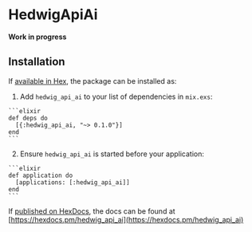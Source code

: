 # HedwigApiAi

**Work in progress**

## Installation

If [available in Hex](https://hex.pm/docs/publish), the package can be installed as:

  1. Add `hedwig_api_ai` to your list of dependencies in `mix.exs`:

    ```elixir
    def deps do
      [{:hedwig_api_ai, "~> 0.1.0"}]
    end
    ```

  2. Ensure `hedwig_api_ai` is started before your application:

    ```elixir
    def application do
      [applications: [:hedwig_api_ai]]
    end
    ```

If [published on HexDocs](https://hex.pm/docs/tasks#hex_docs), the docs can
be found at [https://hexdocs.pm/hedwig_api_ai](https://hexdocs.pm/hedwig_api_ai)
